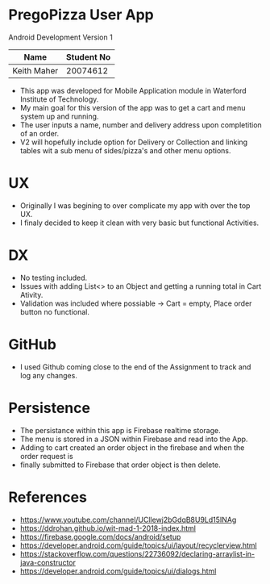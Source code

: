 # PregoPizza User App
Android Development Version 1

|Name            |Student No|
|----------------|----------|
|Keith Maher     | 20074612 |

* This app was developed for Mobile Application module in Waterford Institute of Technology.
* My main goal for this version of the app was to get a cart and menu system up and running.
* The user inputs a name, number and delivery address upon completition of an order.
* V2 will hopefully include option for Delivery or Collection and linking tables wit a sub menu of sides/pizza's and other menu options.

# UX
* Originally I was begining to over complicate my app with over the top UX.
* I finaly decided to keep it clean with very basic but functional Activities.

# DX
* No testing included.
* Issues with adding List<> to an Object and getting a running total in Cart Ativity.
* Validation was included where possiable -> Cart = empty, Place order button no functional.

# GitHub
* I used Github coming close to the end of the Assignment to track and log any changes.

# Persistence
* The persistance within this app is Firebase realtime storage.
* The menu is stored in a JSON within Firebase and read into the App.
* Adding to cart created an order object in the firebase and when the order request is
* finally submitted to Firebase that order object is then delete.

# References
* https://www.youtube.com/channel/UCllewj2bGdqB8U9Ld15INAg
* https://ddrohan.github.io/wit-mad-1-2018-index.html
* https://firebase.google.com/docs/android/setup
* https://developer.android.com/guide/topics/ui/layout/recyclerview.html
* https://stackoverflow.com/questions/22736092/declaring-arraylist-in-java-constructor
* https://developer.android.com/guide/topics/ui/dialogs.html
